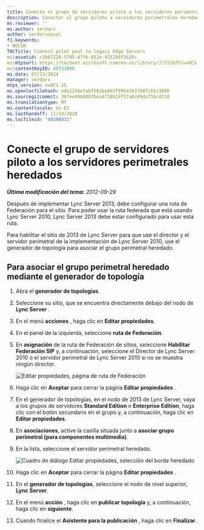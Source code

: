```yaml
---
title: Conecte el grupo de servidores piloto a los servidores perimetrales heredados
description: Conectar el grupo piloto a servidores perimetrales heredados.
ms.reviewer: ''
ms.author: serdars
author: serdarsoysal
f1.keywords:
- NOCSH
TOCTitle: Connect pilot pool to legacy Edge Servers
ms:assetid: c3b67220-5705-47f6-852e-415204f3626c
ms:mtpsurl: https://technet.microsoft.com/en-us/library/JJ721875(v=OCS.15)
ms:contentKeyID: 49733808
ms.date: 07/23/2014
manager: serdars
mtps_version: v=OCS.15
ms.openlocfilehash: ede2256efabf561be6b3f99543437087cb5c3890
ms.sourcegitcommit: 36fee89bb887bea4f18b19f17a8c69daf5bc423d
ms.translationtype: MT
ms.contentlocale: es-ES
ms.lasthandoff: 11/24/2020
ms.locfileid: "49398831"
---
```

# <a name="connect-pilot-pool-to-legacy-edge-servers"></a>Conecte el grupo de servidores piloto a los servidores perimetrales heredados

<div data-xmlns="http://www.w3.org/1999/xhtml">

<div class="topic" data-xmlns="http://www.w3.org/1999/xhtml" data-msxsl="urn:schemas-microsoft-com:xslt" data-cs="https://msdn.microsoft.com/">

<div data-asp="https://msdn2.microsoft.com/asp">



</div>

<div id="mainSection">

<div id="mainBody">

<span> </span>

_**Última modificación del tema:** 2012-09-29_

Después de implementar Lync Server 2013, debe configurar una ruta de Federación para el sitio. Para poder usar la ruta federada que está usando Lync Server 2010, Lync Server 2013 debe estar configurado para usar esta ruta.

Para habilitar el sitio de 2013 de Lync Server para que use el director y el servidor perimetral de la implementación de Lync Server 2010, use el generador de topología para asociar el grupo perimetral heredado.

<div>

## <a name="to-associate-the-legacy-edge-pool-by-using-topology-builder"></a>Para asociar el grupo perimetral heredado mediante el generador de topología

1.  Abra el **generador de topologías**.

2.  Seleccione su sitio, que se encuentra directamente debajo del nodo de **Lync Server** .

3.  En el menú **acciones** , haga clic en **Editar propiedades**.

4.  En el panel de la izquierda, seleccione **ruta de Federación**.

5.  En **asignación** de la ruta de Federación de sitios, seleccione **Habilitar Federación SIP** y, a continuación, seleccione el Director de Lync Server 2010 o el servidor perimetral de Lync Server 2010 si no se muestra ningún director.
    
    ![Editar propiedades, página de ruta de Federación](images/JJ721875.5f1d04c3-c724-426d-b27d-3fe89c6c5cfb(OCS.15).jpg "Editar propiedades, página de ruta de Federación")  

6.  Haga clic en **Aceptar** para cerrar la página **Editar propiedades** .

7.  En el generador de topologías, en el nodo de 2013 de Lync Server, vaya a los grupos de servidores **Standard Edition** o **Enterprise Edition**, haga clic con el botón secundario en el grupo y, a continuación, haga clic en **Editar propiedades**.

8.  En **asociaciones**, active la casilla situada junto a **asociar grupo perimetral (para componentes multimedia)**.

9.  En la lista, seleccione el servidor perimetral heredado.
    
    ![Cuadro de diálogo Editar propiedades, selección del borde heredado](images/JJ721875.feae8156-540e-4804-bb0a-2b5736ec2900(OCS.15).jpg "Cuadro de diálogo Editar propiedades, selección del borde heredado")  

10. Haga clic en **Aceptar** para cerrar la página **Editar propiedades** .

11. En el **generador de topologías**, seleccione el nodo de nivel superior, **Lync Server**.

12. En el menú **acción** , haga clic en **publicar topología** y, a continuación, haga clic en **siguiente**.

13. Cuando finalice el **Asistente para la publicación** , haga clic en **Finalizar**.

</div>

</div>

<span> </span>

</div>

</div>

</div>

